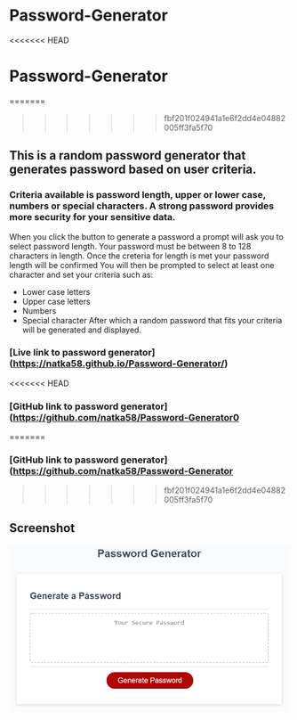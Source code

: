 # Password-Generator
<<<<<<< HEAD
# Password-Generator
=======
>>>>>>> fbf201f024941a1e6f2dd4e04882005ff3fa5f70
## This is a random password generator that generates password based on user criteria.
### Criteria available is password length, upper or lower case, numbers or special characters. A strong password provides more security for your sensitive data.

When you click the button to generate a password a prompt will ask you to select password length.
Your password must be between 8 to 128 characters in length.
Once the creteria for length is met your password length will be confirmed
You will then be prompted to select at least one  character and set your criteria
such as: 
* Lower case letters
* Upper case letters
* Numbers
* Special character
After which a random password that fits your criteria will be generated and displayed.

### [Live link to password generator] (https://natka58.github.io/Password-Generator/)

<<<<<<< HEAD
### [GitHub link to password generator] (https://github.com/natka58/Password-Generator0
=======
### [GitHub link to password generator] (https://github.com/natka58/Password-Generator
>>>>>>> fbf201f024941a1e6f2dd4e04882005ff3fa5f70

## Screenshot
<img src="assets/passworddemo.png">
